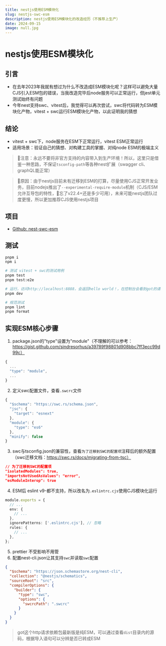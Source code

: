 ```yaml
---
title: nestjs使用ESM模块化
slug: nestjs-swc-esm
description: nestjs使用ESM模块化的改造经历（不推荐上生产）
date: 2024-09-15
image: null.jpg
---
```


# nestjs使用ESM模块化

## 引言

- 在去年2023年我就有想过为什么不改造成ESM模块化呢？这样可以避免大量CJS引入ESM包的错误，当我改造完毕后node服务可以正常运行，但jest单元测试始终有问题
- 今年nest支持swc、vitest后，我觉得可以再次尝试，swc将代码转为ESM模块化产物，vitest + swc运行ESM模块化产物，以此证明我的猜想



## 结论

- vitest + swc下，node服务在ESM下正常运行，vitest ESM正常运行
- 适用场景：验证自己的猜想、对构建工具的掌握、对纯node ESM的极端主义

> 🚨注意：永远不要将非官方支持的内容带入到生产环境！所以，这里只是借鉴一种思路，不保证`tsconfig-path`等各种nest扩展（swagger cli、graphQL能正常）

> 🚀原因：由于nestjs目前未有迁移到ESM的打算，尽量使用CJS正常开发业务，目前nodejs推出了`--experimental-require-module`机制（CJS/ESM允许互导包的特性，🤔忘了v22.4+还是多少可用），未来可能nestjs团队过度更慢，所以更加推荐CJS使用nestjs项目



## 项目

- [Github: nest-swc-esm](https://github.com/JYbill/nest-swc-esm)



## 测试

```bash
pnpm i
npm i

# 测试 vitest + swc的测试用例
pnpm test
pnpm test:e2e

# 运行，访问http://localhost:8888，会返回hello world！，在控制台会看到got的请求返回值
pnpm dev

# 规范测试
pnpm lint
pnpm format
```



## 实现ESM核心步骤

1. package.json的"type"设置为"module"（不理解的可以参考：https://gist.github.com/sindresorhus/a39789f98801d908bbc7ff3ecc99d99c）

```ts
{
  ...
  "type": "module",
  ...
}
```

2. 定义swc配置文件，查看`.swcrc`文件

```ts
{
  "$schema": "https://swc.rs/schema.json",
  "jsc": {
    "target": "esnext"
  },
  "module": {
    "type": "es6"
  },
  "minify": false
}
```

3. swc与tsconfig.json的兼容性，查看`为了迁移到SWC的配置项`注释后的额外配置（swc迁移文档：https://swc.rs/docs/migrating-from-tsc）

```json
// 为了迁移到SWC的配置项
"isolatedModules": true,
"importsNotUsedAsValues": "error",
"esModuleInterop": true
```

4. ESM后 eslint v9-都不支持，所以改名为`.eslintrc.cjs`使用CJS模块化运行

```ts
module.exports = {
  // ...
  env: {
    // ...
  },
  ignorePatterns: ['.eslintrc.cjs'], // 忽略
  rules: {
    // ...
  },
};

```

5. prettier 不受影响不用管
6. 配置nest-cli.json让其支持`swc`并读取`swc`配置

```json
{
  "$schema": "https://json.schemastore.org/nest-cli",
  "collection": "@nestjs/schematics",
  "sourceRoot": "src",
  "compilerOptions": {
    "builder": {
      "type": "swc",
      "options": {
        "swcrcPath": ".swcrc"
      }
    }
  }
}

```

> got这个http请求依赖包最新版是纯ESM，可以通过查看`dist`目录内的源码，根据导入语句可以分辨是否已转成ESM
